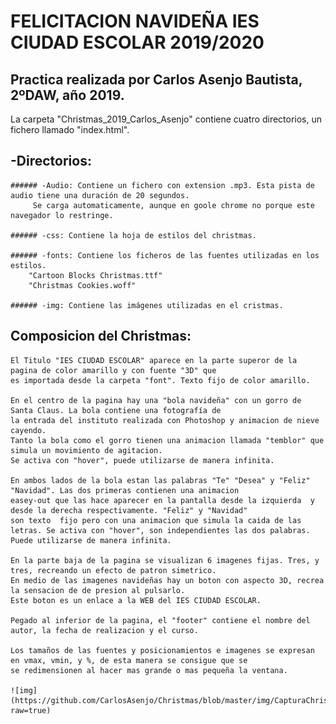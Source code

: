 # FELICITACION NAVIDEÑA IES CIUDAD ESCOLAR 2019/2020

## Practica realizada por Carlos Asenjo Bautista, 2ºDAW, año 2019.

La carpeta "Christmas_2019_Carlos_Asenjo" contiene cuatro directorios, un fichero llamado "index.html".

 ## -Directorios: 
	###### -Audio: Contiene un fichero con extension .mp3. Esta pista de audio tiene una duración de 20 segundos.
		 Se carga automaticamente, aunque en goole chrome no porque este navegador lo restringe.
	
	###### -css: Contiene la hoja de estilos del christmas.
	 
	###### -fonts: Contiene los ficheros de las fuentes utilizadas en los estilos.
		"Cartoon Blocks Christmas.ttf"
		"Christmas Cookies.woff"

	###### -img: Contiene las imágenes utilizadas en el cristmas.

## Composicion del Christmas:

	El Titulo "IES CIUDAD ESCOLAR" aparece en la parte superor de la pagina de color amarillo y con fuente "3D" que
	es importada desde la carpeta "font". Texto fijo de color amarillo.

	En el centro de la pagina hay una "bola navideña" con un gorro de Santa Claus. La bola contiene una fotografía de
	la entrada del instituto realizada con Photoshop y animacion de nieve cayendo.
	Tanto la bola como el gorro tienen una animacion llamada "temblor" que simula un movimiento de agitacion.
	Se activa con "hover", puede utilizarse de manera infinita.

	En ambos lados de la bola estan las palabras "Te" "Desea" y "Feliz" "Navidad". Las dos primeras contienen una animacion
	easey-out que las hace aparecer en la pantalla desde la izquierda  y desde la derecha respectivamente. "Feliz" y "Navidad"
	son texto  fijo pero con una animacion que simula la caida de las letras. Se activa con "hover", son independientes las dos palabras.
	Puede utilizarse de manera infinita.

	En la parte baja de la pagina se visualizan 6 imagenes fijas. Tres, y tres, recreando un efecto de patron simetrico.
	En medio de las imagenes navideñas hay un boton con aspecto 3D, recrea la sensacion de de presion al pulsarlo.
	Este boton es un enlace a la WEB del IES CIUDAD ESCOLAR.

	Pegado al inferior de la pagina, el "footer" contiene el nombre del autor, la fecha de realizacion y el curso.

	Los tamaños de las fuentes y posicionamientos e imagenes se expresan en vmax, vmin, y %, de esta manera se consigue que se 
	se redimensionen al hacer mas grande o mas pequeña la ventana.
	
	![img](https://github.com/CarlosAsenjo/Christmas/blob/master/img/CapturaChristmas.PNG?raw=true)
